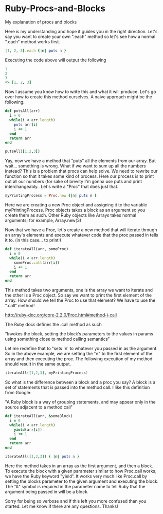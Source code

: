 # Ruby-Procs-and-Blocks
My explanation of procs and blocks

Here is my understanding and hope it guides you in the right direction.
Let's say you want to create your own ".each" method so let's see how a normal ".each" method works first.

```Ruby
[1, 2, 3].each {|n| puts n }
```

Executing the code above will output the following

```Ruby
1
2
3
=> [1, 2, 3]
```

Now I assume you know how to write this and what it will produce. Let's go over how to create this method ourselves. A naive approach might be the following.

```Ruby
def putsAll(arr)
  i = 0
  while(i < arr.length)
    puts arr[i]
    i += 1
  end
  return arr
end

putsAll([1,2,3])
```

Yay, now we have a method that "puts" all the elements from our array. But wait... something is wrong. What if we want to sum up all the numbers instead? This is a problem that procs can help solve. We need to rewrite our function so that it takes some kind of process. Here our process is to print out all our numbers (for sake of brevity I'm gonna use puts and print interchangeably.. Let's write a "Proc" that does just that. 

```Ruby
myPrintingProcess = Proc.new {|n| puts n }
```

Here we are creating a new Proc object and assigning it to the variable myPrintingProcess. Proc objects takes a block as an argument so you create them as such. Other Ruby objects like Arrays takes normal arguments; for example, Array.new(3)

Now that we have a Proc, let's create a new method that will iterate through an array's elements and execute whatever code that the proc passed in tells it to. (in this case... to print!)

```Ruby
def iterateAll(arr, someProc)
  i = 0
  while(i < arr.length) 
    someProc.call(arr[i])
    i += 1
  end
  return arr
end
```

This method takes two arguments, one is the array we want to iterate and the other is a Proc object. So say we want to print the first element of the array. How should we tell the Proc to use that element? We have to use the ".call" method! 

http://ruby-doc.org/core-2.2.0/Proc.html#method-i-call

The Ruby docs defines the .call method as such

"Invokes the block, setting the block’s parameters to the values in params using something close to method calling semantics"

Let me redefine that to "sets 'n' to whatever you passed in as the argument. So in the above example, we are setting the "n" to the first element of the array and then executing the proc. The following execution of my method should result in the same output.

```Ruby
iterateAll([1,2,3], myPrintingProcess)
```

So what is the difference between a block and a proc you say? A block is a set of statements that is passed into the method call. I like this definition from Google:
 
"A Ruby block is a way of grouping statements, and may appear only in the source adjacent to a method call"

```Ruby
def iterateAll(arr, &someBlock)
  i = 0
  while(i < arr.length) 
    yield(arr[i])
    i += 1
  end
  return arr
end

iterateAll([1,2,3]) { |n| puts n }
```

Here the method takes in an array as the first argument, and then a block. To execute the block with a given parameter similar to how Proc.call works, we have the Ruby keyword "yield". It works very much like Proc.call by setting the blocks parameter to the given argument and executing the block. The "&" symbol is required in the parameter name to tell Ruby that the argument being passed in will be a block.
 
Sorry for being so verbose and if this left you more confused than you started. Let me know if there are any questions. Thanks!
